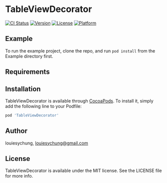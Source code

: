 # TableViewDecorator

[![CI Status](https://img.shields.io/travis/louiesychung/TableViewDecorator.svg?style=flat)](https://travis-ci.org/louiesychung/TableViewDecorator)
[![Version](https://img.shields.io/cocoapods/v/TableViewDecorator.svg?style=flat)](https://cocoapods.org/pods/TableViewDecorator)
[![License](https://img.shields.io/cocoapods/l/TableViewDecorator.svg?style=flat)](https://cocoapods.org/pods/TableViewDecorator)
[![Platform](https://img.shields.io/cocoapods/p/TableViewDecorator.svg?style=flat)](https://cocoapods.org/pods/TableViewDecorator)

## Example

To run the example project, clone the repo, and run `pod install` from the Example directory first.

## Requirements

## Installation

TableViewDecorator is available through [CocoaPods](https://cocoapods.org). To install
it, simply add the following line to your Podfile:

```ruby
pod 'TableViewDecorator'
```

## Author

louiesychung, louiesychung@gmail.com

## License

TableViewDecorator is available under the MIT license. See the LICENSE file for more info.
